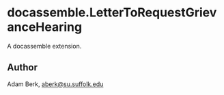 # docassemble.LetterToRequestGrievanceHearing

A docassemble extension.

## Author

Adam Berk, aberk@su.suffolk.edu

